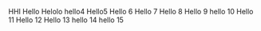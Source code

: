 HHI
Hello
Helolo
hello4
Hello5
Hello 6
Hello 7
Hello 8
Hello 9
hello 10
Hello 11
Hello 12
Hello 13
hello 14
hello 15
